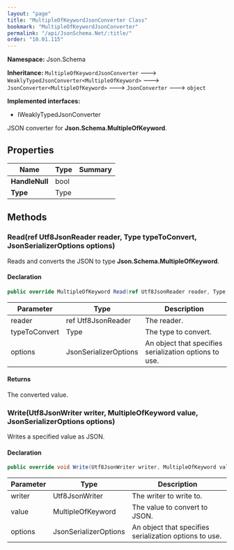 ```yaml
---
layout: "page"
title: "MultipleOfKeywordJsonConverter Class"
bookmark: "MultipleOfKeywordJsonConverter"
permalink: "/api/JsonSchema.Net/:title/"
order: "10.01.115"
---
```

**Namespace:** Json.Schema

**Inheritance:**
`MultipleOfKeywordJsonConverter`
 🡒 
`WeaklyTypedJsonConverter<MultipleOfKeyword>`
 🡒 
`JsonConverter<MultipleOfKeyword>`
 🡒 
`JsonConverter`
 🡒 
`object`

**Implemented interfaces:**

- IWeaklyTypedJsonConverter

JSON converter for **Json.Schema.MultipleOfKeyword**.

## Properties

| Name | Type | Summary |
|---|---|---|
| **HandleNull** | bool |  |
| **Type** | Type |  |

## Methods

### Read(ref Utf8JsonReader reader, Type typeToConvert, JsonSerializerOptions options)

Reads and converts the JSON to type **Json.Schema.MultipleOfKeyword**.

#### Declaration

```c#
public override MultipleOfKeyword Read(ref Utf8JsonReader reader, Type typeToConvert, JsonSerializerOptions options)
```

| Parameter | Type | Description |
|---|---|---|
| reader | ref Utf8JsonReader | The reader. |
| typeToConvert | Type | The type to convert. |
| options | JsonSerializerOptions | An object that specifies serialization options to use. |


#### Returns

The converted value.

### Write(Utf8JsonWriter writer, MultipleOfKeyword value, JsonSerializerOptions options)

Writes a specified value as JSON.

#### Declaration

```c#
public override void Write(Utf8JsonWriter writer, MultipleOfKeyword value, JsonSerializerOptions options)
```

| Parameter | Type | Description |
|---|---|---|
| writer | Utf8JsonWriter | The writer to write to. |
| value | MultipleOfKeyword | The value to convert to JSON. |
| options | JsonSerializerOptions | An object that specifies serialization options to use. |


